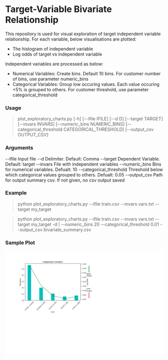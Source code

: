 # Target-Variable Bivariate Relationship

This repository is used for visual exploration of target independent variable relationship. For each variable, below visualisations are plotted:
- The histogram of independent variable
- Log odds of target vs independent variable

Independent variables are processed as below:
- Numerical Variables: Create bins. Default 10 bins. For customer number of bins, use parameter numeric_bins
- Categorical Variables: Group low occuring values. Each value occuring <5% is grouped to others. For customer threshold, use parameter categorical_threshold

### Usage 
> plot_exploratory_charts.py [-h] [--ifile IFILE] [--d D] [--target TARGET] [--invars INVARS] [--numeric_bins NUMERIC_BINS] [--categorical_threshold CATEGORICAL_THRESHOLD] [--output_csv OUTPUT_CSV]

### Arguments
  --ifile                   Input file
  --d                       Delimiter. Default: Comma
  --target                  Dependent Variable. Default: target
  --invars                  File with independent variables
  --numeric_bins            Bins for numerical variables. Defualt: 10
  --categorical_threshold   Threshold below which categorical values grouped to others. Defualt: 0.05
  --output_csv              Path for output summary csv. If not given, no csv output saved

  
### Example  
> python plot_exploratory_charts.py --ifile train.csv --invars vars.txt --target my_target

> python plot_exploratory_charts.py --ifile train.csv --invars vars.txt --target my_target -d \| --numeric_bins 20 --categorical_threshold 0.01 --output_csv bivariate_summary.csv

### Sample Plot

![Sample](graph1.png)